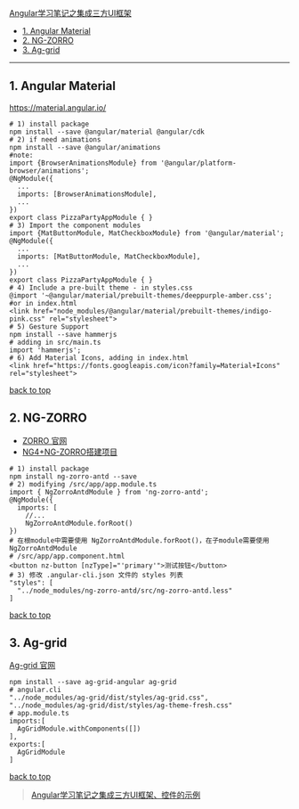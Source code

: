 [Angular学习笔记之集成三方UI框架](#top)

- [1. Angular Material](#1-angular-material)
- [2. NG-ZORRO](#2-ng-zorro)
- [3. Ag-grid](#3-ag-grid)

----------------------

## 1. Angular Material

https://material.angular.io/

```
# 1) install package
npm install --save @angular/material @angular/cdk
# 2) if need animations
npm install --save @angular/animations
#note: 
import {BrowserAnimationsModule} from '@angular/platform-browser/animations';
@NgModule({
  ...
  imports: [BrowserAnimationsModule],
  ...
})
export class PizzaPartyAppModule { }
# 3) Import the component modules
import {MatButtonModule, MatCheckboxModule} from '@angular/material';
@NgModule({
  ...
  imports: [MatButtonModule, MatCheckboxModule],
  ...
})
export class PizzaPartyAppModule { }
# 4) Include a pre-built theme - in styles.css
@import '~@angular/material/prebuilt-themes/deeppurple-amber.css';
#or in index.html
<link href="node_modules/@angular/material/prebuilt-themes/indigo-pink.css" rel="stylesheet">
# 5) Gesture Support
npm install --save hammerjs
# adding in src/main.ts
import 'hammerjs';
# 6) Add Material Icons, adding in index.html
<link href="https://fonts.googleapis.com/icon?family=Material+Icons" rel="stylesheet">
```

[back to top](#top)

## 2. NG-ZORRO
 
- [ZORRO 官网](https://ng.ant.design/)
- [NG4+NG-ZORRO搭建项目](https://blog.csdn.net/gaiery/article/details/79195041)

```shell
# 1) install package
npm install ng-zorro-antd --save
# 2) modifying /src/app/app.module.ts
import { NgZorroAntdModule } from 'ng-zorro-antd';
@NgModule({
  imports: [
    //...
    NgZorroAntdModule.forRoot()
})
# 在根module中需要使用 NgZorroAntdModule.forRoot()，在子module需要使用 NgZorroAntdModule
# /src/app/app.component.html
<button nz-button [nzType]="'primary'">测试按钮</button>
# 3) 修改 .angular-cli.json 文件的 styles 列表
"styles": [
  "../node_modules/ng-zorro-antd/src/ng-zorro-antd.less"
]
```
 
[back to top](#top)

## 3. Ag-grid
 
[Ag-grid 官网](https://www.ag-grid.com/)

```shell
npm install --save ag-grid-angular ag-grid
# angular.cli
"../node_modules/ag-grid/dist/styles/ag-grid.css",
"../node_modules/ag-grid/dist/styles/ag-theme-fresh.css"
# app.module.ts
imports:[
  AgGridModule.withComponents([])
],
exports:[
  AgGridModule
]
```

[back to top](#top)

> [Angular学习笔记之集成三方UI框架、控件的示例](https://segmentfault.com/a/1190000013931868)
